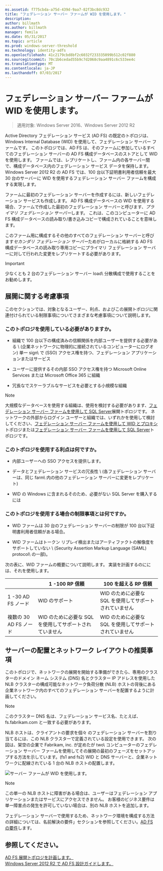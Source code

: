 ```yaml
---
ms.assetid: f775cbda-a75d-439d-9aa7-82f3bc8dc932
title: "フェデレーション サーバー ファームが WID を使用します。"
description: 
author: billmath
ms.author: billmath
manager: femila
ms.date: 05/31/2017
ms.topic: article
ms.prod: windows-server-threshold
ms.technology: identity-adfs
ms.openlocfilehash: 41c2179cbd8bf2c6032f233335099b512c02f880
ms.sourcegitcommit: 70c1b6cedad55b9c7d2068c9aa4891c6c533ee4c
ms.translationtype: MT
ms.contentlocale: ja-JP
ms.lasthandoff: 07/03/2017
---
```

# <a name="federation-server-farm-using-wid"></a>フェデレーション サーバー ファームが WID を使用します。

>適用対象: Windows Server 2016、Windows Server 2012 R2

Active Directory フェデレーション サービス \(AD FS\) の既定のトポロジは、Windows Internal Database \(WID\) を使用して、フェデレーション サーバー ファームです。 このトポロジでは、AD FS は、そのファームに参加しているすべてのフェデレーション サーバーの AD FS 構成データベースのストアとして WID を使用します。 ファームでは、レプリケートし、ファーム内の各サーバー間で、構成データベース内のフェデレーション サービス データを保持します。 Windows Server 2012 R2 の AD FS では、100 台以下証明書利用者信頼を最大 30 台のサーバーに WID を使用するフェデレーション サーバー ファームを構成する実現します。  
  
ファームに最初のフェデレーション サーバーを作成するには、新しいフェデレーション サービスも作成します。 AD FS 構成データベースの WID を使用する場合、ファームで作成した最初のフェデレーション サーバーと呼びます、*プライマリ フェデレーション サーバー*します。 これは、このコンピューターに AD FS 構成データベースの読み取り/書き込みコピーで構成されていることを意味します。  
  
このファーム用に構成するその他のすべてのフェデレーション サーバーと呼びます*セカンダリ フェデレーション サーバー*ためがローカルに格納する AD FS 構成データベースの読み取り専用コピーにプライマリ フェデレーション サーバーに対して行われた変更をレプリケートする必要があります。  
  
> [!IMPORTANT]  
> 少なくとも 2 台のフェデレーション サーバー load\ 分散構成で使用することをお勧めします。  
  
## <a name="deployment-considerations"></a>展開に関する考慮事項  
このセクションでは、対象となるユーザー、利点、およびこの展開トポロジに関連付けられている制限事項についてさまざまな考慮事項について説明します。  
  
### <a name="who-should-use-this-topology"></a>このトポロジを使用している必要がありますか。  
  
-   組織で 100 台以下の構成済みの信頼関係を内部ユーザーを提供する必要がある \ (企業ネットワークに物理的に接続されているコンピューターにログオン) 単一 sign\ で \(SSO\) アクセス権を持つ、フェデレーション アプリケーションまたはサービス  
  
-   ユーザーに提供するその内部 SSO アクセス権を持つ Microsoft Online Services または Microsoft Office 365 に組織  
  
-   冗長なでスケーラブルなサービスを必要とする小規模な組織  
  
> [!NOTE]  
> 大規模なデータベースを使用する組織は、使用を検討する必要があります、[フェデレーション サーバー ファームを使用して SQL Server](Federation-Server-Farm-Using-SQL-Server.md)展開トポロジです。 ネットワークの外部からログイン ユーザーと組織では、いずれかを使用して検討してください、[フェデレーション サーバー ファームを使用して WID とプロキシ](Federation-Server-Farm-Using-WID-and-Proxies.md)トポロジまたは[フェデレーション サーバー ファームを使用して SQL Server](Federation-Server-Farm-Using-SQL-Server.md)トポロジです。  
  
### <a name="what-are-the-benefits-of-using-this-topology"></a>このトポロジを使用する利点は何ですか。  
  
-   内部ユーザーへの SSO アクセスを提供します。  
  
-   データとフェデレーション サービスの冗長性 \ (各フェデレーション サーバーは、同じ farm\ 内の他のフェデレーション サーバーに変更をレプリケート)  
  
-   WID の Windows に含まれるそのため、必要がない SQL Server を購入するには  
  
### <a name="what-are-the-limitations-of-using-this-topology"></a>このトポロジを使用する場合の制限事項とは何ですか。  
  
-   WID ファームは 30 台のフェデレーション サーバーの制限が 100 台以下証明書利用者信頼がある場合。  
  
-   WID ファームはトークン リプレイ検出またはアーティファクトの解像度をサポートしていない \ (Security Assertion Markup Language \(SAML\) protocol\ の一部)。  
  
次の表に、WID ファームの概要について説明します。  実装を計画するのにには、それを使用します。  
  
|| 1 \-100 RP 信頼 | 100 を超える RP 信頼 |
| --- | --- | --- |
|1 \-30 AD FS ノード|WID のサポート|WID のために必要な SQL を使用してサポートされていません 
|複数の 30 AD FS ノード|WID のために必要な SQL を使用してサポートされていません|WID のために必要な SQL を使用してサポートされていません  
  
## <a name="server-placement-and-network-layout-recommendations"></a>サーバーの配置とネットワーク レイアウトの推奨事項  
このトポロジで、ネットワークの展開を開始する準備ができたら、専用のクラスターのドメイン ネーム システム \(DNS\) 名とクラスター IP アドレスを使用した NLB クラスターの構成可能なネットワーク負荷分散 \(NLB\) ホストの背後にある企業ネットワーク内のすべてのフェデレーション サーバーを配置するように計画してください。  
  
> [!NOTE]  
> このクラスター DNS 名は、フェデレーション サービス名、たとえば、fs.fabrikam.com と一致する必要があります。  
  
NLB ホストは、クライアントの要求を個々 のフェデレーション サーバーを割り当てるには、この NLB クラスターで定義されている設定を使用できます。 次の図は、架空の企業で Fabrikam, inc. が定めたが two\ コンピューターのフェデレーション サーバー ファームを使用してその展開の最初のフェーズをセットアップする方法を示しています。\(fs1 and fs2\) WID と DNS サーバーと、企業ネットワークに配線されている 1 台の NLB ホストの配置します。  
  
![サーバー ファームが WID を使用します。](media/FarmWID.gif)  
  
> [!NOTE]  
> この単一の NLB ホストに障害がある場合は、ユーザーはフェデレーション アプリケーションまたはサービスにアクセスできません。 お客様のビジネス要件は単一障害点の発生を許可していない場合は、別の NLB ホストを追加します。  
  
フェデレーション サーバーで使用するため、ネットワーク環境を構成する方法の詳細については、名前解決の要件」セクションを参照してください。[AD FS の要件](AD-FS-Requirements.md)します。  
  
## <a name="see-also"></a>参照してください。  
[AD FS 展開トポロジを計画します。](Plan-Your-AD-FS-Deployment-Topology.md)  
[Windows Server 2012 R2 で AD FS 設計ガイドします。](AD-FS-Design-Guide-in-Windows-Server-2012-R2.md)  
  

